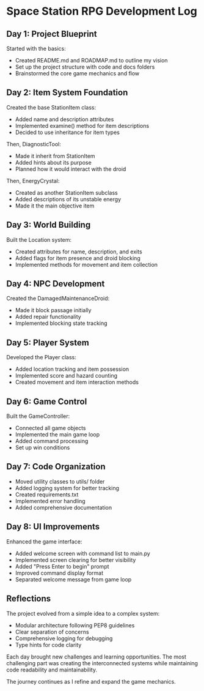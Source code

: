 # Space Station RPG Development Log

## Day 1: Project Blueprint
Started with the basics:
- Created README.md and ROADMAP.md to outline my vision
- Set up the project structure with code and docs folders
- Brainstormed the core game mechanics and flow

## Day 2: Item System Foundation
Created the base StationItem class:
- Added name and description attributes
- Implemented examine() method for item descriptions
- Decided to use inheritance for item types

Then, DiagnosticTool:
- Made it inherit from StationItem
- Added hints about its purpose
- Planned how it would interact with the droid

Then, EnergyCrystal:
- Created as another StationItem subclass
- Added descriptions of its unstable energy
- Made it the main objective item

## Day 3: World Building
Built the Location system:
- Created attributes for name, description, and exits
- Added flags for item presence and droid blocking
- Implemented methods for movement and item collection

## Day 4: NPC Development
Created the DamagedMaintenanceDroid:
- Made it block passage initially
- Added repair functionality
- Implemented blocking state tracking

## Day 5: Player System
Developed the Player class:
- Added location tracking and item possession
- Implemented score and hazard counting
- Created movement and item interaction methods

## Day 6: Game Control
Built the GameController:
- Connected all game objects
- Implemented the main game loop
- Added command processing
- Set up win conditions

## Day 7: Code Organization
- Moved utility classes to utils/ folder
- Added logging system for better tracking
- Created requirements.txt
- Implemented error handling
- Added comprehensive documentation

## Day 8: UI Improvements
Enhanced the game interface:
- Added welcome screen with command list to main.py
- Implemented screen clearing for better visibility
- Added "Press Enter to begin" prompt
- Improved command display format
- Separated welcome message from game loop

## Reflections
The project evolved from a simple idea to a complex system:
- Modular architecture following PEP8 guidelines
- Clear separation of concerns
- Comprehensive logging for debugging
- Type hints for code clarity

Each day brought new challenges and learning opportunities. The most challenging part was creating the interconnected systems while maintaining code readability and maintainability.

The journey continues as I refine and expand the game mechanics.